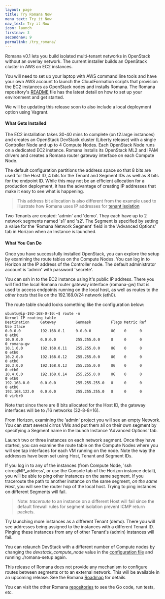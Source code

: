 ```yaml
---
layout: page
title: Try Romana Now
menu_text: Try it Now
nav_text: Try it Now
icon: launch
firstnav: 3
secondnav: 9
permalink: /try_romana/
---
```


Romana v0.1 lets you build isolated multi-tenant networks in OpenStack without an overlay network. The current installer builds an OpenStack cluster in AWS on EC2 instances. 

You will need to set up your laptop with AWS command line tools and have your own AWS account to launch the CloudFormation scripts that provision the EC2 instances as OpenStack nodes and installs Romana. The Romana repository's [README](http://www.github.com/romana/romana/blob/master/README.md) file has the latest detail on how to set up your environment and get started. 

We will be updating this release soon to also include a local deployment option using Vagrant.

#### What Gets Installed

The EC2 installation takes 30-40 mins to complete (on t2.large instances) and creates an OpenStack DevStack cluster (Liberty release) with a single Controller Node and up to 4 Compute Nodes. Each OpenStack Node runs on a dedicated EC2 instance. Romana installs its OpenStack ML2 and IPAM drivers and creates a Romana router gateway interface on each Compute Node. 

The default configuration partitions the address space so that 8 bits are used for the Host ID, 4 bits for the Tenant and Segment IDs as well as 8 bits for the endpoint ID. While this may not be an efficient allocation for a production deployment, it has the advantage of creating IP addresses that make it easy to see what is happening. 

>  This address bit allocation is also different from the example used to illustrate how Romana uses IP addresses for [tenant isolation](/how/romana_details/#romana-tenant-isolation)

Two Tenants are created: 'admin' and 'demo'. They each have up to 2 network segments named 's1' and 's2'. The Segment is specified by setting a value for the 'Romana Network Segment' field in the 'Advanced Options' tab in Horizon when an Instance is launched. 


#### What You Can Do

Once you have successfully installed OpenStack, you can explore the setup by examining the route tables on the Compute Nodes. You can log in to Horizon at the IP address of the Controller node. The default administrator account is 'admin' with password 'secrete'. 

You can ssh in to the EC2 instance using it's public IP address. There you will find the local Romana router gateway interface (romana-gw) that is used to access endpoints running on the local host, as well as routes to the *other hosts* that lie on the 192.168.0/24 network (eth0). 

The route table should looks something like the configuration below:

    ubuntu@ip-192-168-0-10:~$ route -n
    Kernel IP routing table
    Destination     Gateway         Genmask         Flags Metric Ref    Use Iface
    0.0.0.0         192.168.0.1     0.0.0.0         UG    0      0        0 eth0
    10.0.0.0        0.0.0.0         255.255.0.0     U     0      0        0 romana-gw
    10.1.0.0        192.168.0.11    255.255.0.0     UG    0      0        0 eth0
    10.2.0.0        192.168.0.12    255.255.0.0     UG    0      0        0 eth0
    10.3.0.0        192.168.0.13    255.255.0.0     UG    0      0        0 eth0
    10.4.0.0        192.168.0.14    255.255.0.0     UG    0      0        0 eth0
    192.168.0.0     0.0.0.0         255.255.255.0   U     0      0        0 eth0
    192.168.122.0   0.0.0.0         255.255.255.0   U     0      0        0 virbr0

Note that since there are 8 bits allocated for the Host ID, the gateway interfaces will be to /16 networks (32-8-8=16). 

From Horizon, examining the 'admin' project you will see an empty Network. You can start several cirros VMs and put them all on their own segment by specifying a Segment name in the launch Instance 'Advanced Options' tab.

Launch two or three instances on each network segment. Once they have started, you can examine the route table on the Compute Nodes where you will see tap interfaces for each VM running on the node. Note the way the addresses have been set using Host, Tenant and Segment IDs.

If you log in to any of the instances (from Compute Node, 'ssh cirros@IP_address', or use the Console tab of the Horizon instance detail), you will be able to ping other instances on the same segment. If you traceroute the path to another instance on the same segment, *on the same Host*, you will see the router hop of the local host. Trying to ping instances on different Segments will fail.


> Note: *traceroute* to an instance on a different Host will fail since the default firewall rules for segment isolation prevent ICMP return packets.

Try launching more instances as a different Tenant (demo). There you will see addresses being assigned to the instances with a different Tenant ID. Pinging these instances from any of other Tenant's (admin) instances will fail.

You can relaunch DevStack with a different number of Compute nodes by changing the *devstack_compute_node* value in the [configuration file](https://github.com/romana/romana/blob/master/romana-install/group_vars/all) and running ./romana-setup again.

This release of Romana does not provide any mechanism to configure routes between segments or to an external network. This will be available in an upcoming release. See the Romana [Roadmap](/roadmap/) for details.

You can visit the other Romana [repositories](https://github.com/romana/core) to see the Go code, run tests, etc.
